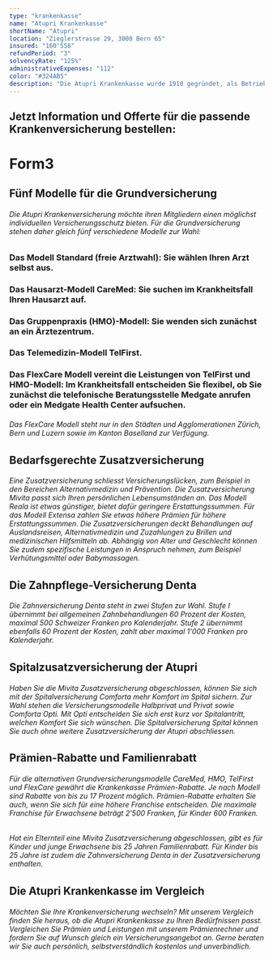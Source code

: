 ```yaml
---
type: "krankenkasse"
name: "Atupri Krankenkasse"
shortName: "Atupri"
location: "Zieglerstrasse 29, 3000 Bern 65"
insured: "160'558"
refundPeriod: "3"
solvencyRate: "125%"
administrativeExpenses: "112"
color: "#324AB5"
description: "Die Atupri Krankenkasse wurde 1910 gegründet, als Betriebskrankenkasse SBB. Ab 1995 begann die Neuausrichtung zur offenen Krankenkasse für alle Schweizer Versicherungsnehmer, 2002 folgte die Umbenennung. Heute gehört das Unternehmen zu den 15 grössten Krankenversicherern der Schweiz. Allein im Standard-Modell der obligatorischen Grundversicherung zählt die Krankenkasse rund 176'000 Mitglieder. Ob eine Atupri Krankenversicherung zu Ihnen passt, zeigt unser Vergleich."
---
```


## Jetzt Information und Offerte für die passende Krankenversicherung bestellen:

# Form3

## Fünf Modelle für die Grundversicherung

###### Die Atupri Krankenversicherung möchte ihren Mitgliedern einen möglichst individuellen Versicherungsschutz bieten. Für die Grundversicherung stehen daher gleich fünf verschiedene Modelle zur Wahl:

### Das Modell Standard (freie Arztwahl): Sie wählen Ihren Arzt selbst aus.

### Das Hausarzt-Modell CareMed: Sie suchen im Krankheitsfall Ihren Hausarzt auf.

### Das Gruppenpraxis (HMO)-Modell: Sie wenden sich zunächst an ein Ärztezentrum.

### Das Telemedizin-Modell TelFirst.

### Das FlexCare Modell vereint die Leistungen von TelFirst und HMO-Modell: Im Krankheitsfall entscheiden Sie flexibel, ob Sie zunächst die telefonische Beratungsstelle Medgate anrufen oder ein Medgate Health Center aufsuchen.

###### Das FlexCare Modell steht nur in den Städten und Agglomerationen Zürich, Bern und Luzern sowie im Kanton Baselland zur Verfügung.

## Bedarfsgerechte Zusatzversicherung

###### Eine Zusatzversicherung schliesst Versicherungslücken, zum Beispiel in den Bereichen Alternativmedizin und Prävention. Die Zusatzversicherung Mivita passt sich Ihren persönlichen Lebensumständen an. Das Modell Reala ist etwas günstiger, bietet dafür geringere Erstattungssummen. Für das Modell Extensa zahlen Sie etwas höhere Prämien für höhere Erstattungssummen. Die Zusatzversicherungen deckt Behandlungen auf Auslandsreisen, Alternativmedizin und Zuzahlungen zu Brillen und medizinischen Hilfsmitteln ab. Abhängig von Alter und Geschlecht können Sie zudem spezifische Leistungen in Anspruch nehmen, zum Beispiel Verhütungsmittel oder Babymassagen.

## Die Zahnpflege-Versicherung Denta

###### Die Zahnversicherung Denta steht in zwei Stufen zur Wahl. Stufe I übernimmt bei allgemeinen Zahnbehandlungen 60 Prozent der Kosten, maximal 500 Schweizer Franken pro Kalenderjahr. Stufe 2 übernimmt ebenfalls 60 Prozent der Kosten, zahlt aber maximal 1'000 Franken pro Kalenderjahr.

## Spitalzusatzversicherung der Atupri

###### Haben Sie die Mivita Zusatzversicherung abgeschlossen, können Sie sich mit der Spitalversicherung Comforta mehr Komfort im Spital sichern. Zur Wahl stehen die Versicherungsmodelle Halbprivat und Privat sowie Comforta Opti. Mit Opti entscheiden Sie sich erst kurz vor Spitalantritt, welchen Komfort Sie sich wünschen. Die Spitalversicherung Spital können Sie auch ohne weitere Zusatzversicherung der Atupri abschliessen.

## Prämien-Rabatte und Familienrabatt

###### Für die alternativen Grundversicherungsmodelle CareMed, HMO, TelFirst und FlexCare gewährt die Krankenkasse Prämien-Rabatte. Je nach Modell sind Rabatte von bis zu 17 Prozent möglich. Prämien-Rabatte erhalten Sie auch, wenn Sie sich für eine höhere Franchise entscheiden. Die maximale Franchise für Erwachsene beträgt 2'500 Franken, für Kinder 600 Franken.

###### Hat ein Elternteil eine Mivita Zusatzversicherung abgeschlossen, gibt es für Kinder und junge Erwachsene bis 25 Jahren Familienrabatt. Für Kinder bis 25 Jahre ist zudem die Zahnversicherung Denta in der Zusatzversicherung enthalten.

## Die Atupri Krankenkasse im Vergleich

###### Möchten Sie Ihre Krankenversicherung wechseln? Mit unserem Vergleich finden Sie heraus, ob die Atupri Krankenkasse zu Ihren Bedürfnissen passt. Vergleichen Sie Prämien und Leistungen mit unserem Prämienrechner und fordern Sie auf Wunsch gleich ein Versicherungsangebot an. Gerne beraten wir Sie auch persönlich, selbstverständlich kostenlos und unverbindlich.
